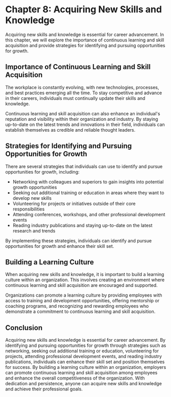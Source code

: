 Chapter 8: Acquiring New Skills and Knowledge
=============================================

Acquiring new skills and knowledge is essential for career advancement. In this chapter, we will explore the importance of continuous learning and skill acquisition and provide strategies for identifying and pursuing opportunities for growth.

Importance of Continuous Learning and Skill Acquisition
-------------------------------------------------------

The workplace is constantly evolving, with new technologies, processes, and best practices emerging all the time. To stay competitive and advance in their careers, individuals must continually update their skills and knowledge.

Continuous learning and skill acquisition can also enhance an individual's reputation and visibility within their organization and industry. By staying up-to-date on the latest trends and innovations in their field, individuals can establish themselves as credible and reliable thought leaders.

Strategies for Identifying and Pursuing Opportunities for Growth
----------------------------------------------------------------

There are several strategies that individuals can use to identify and pursue opportunities for growth, including:

* Networking with colleagues and superiors to gain insights into potential growth opportunities
* Seeking out additional training or education in areas where they want to develop new skills
* Volunteering for projects or initiatives outside of their core responsibilities
* Attending conferences, workshops, and other professional development events
* Reading industry publications and staying up-to-date on the latest research and trends

By implementing these strategies, individuals can identify and pursue opportunities for growth and enhance their skill set.

Building a Learning Culture
---------------------------

When acquiring new skills and knowledge, it is important to build a learning culture within an organization. This involves creating an environment where continuous learning and skill acquisition are encouraged and supported.

Organizations can promote a learning culture by providing employees with access to training and development opportunities, offering mentorship or coaching programs, and recognizing and rewarding employees who demonstrate a commitment to continuous learning and skill acquisition.

Conclusion
----------

Acquiring new skills and knowledge is essential for career advancement. By identifying and pursuing opportunities for growth through strategies such as networking, seeking out additional training or education, volunteering for projects, attending professional development events, and reading industry publications, individuals can enhance their skill set and position themselves for success. By building a learning culture within an organization, employers can promote continuous learning and skill acquisition among employees and enhance the overall competitiveness of the organization. With dedication and persistence, anyone can acquire new skills and knowledge and achieve their professional goals.
